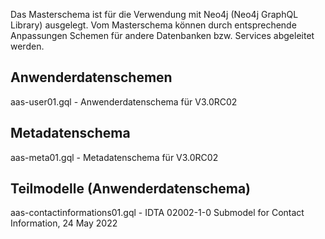 Das Masterschema ist für die Verwendung mit Neo4j (Neo4j GraphQL Library) ausgelegt. Vom Masterschema können durch entsprechende Anpassungen Schemen für andere Datenbanken bzw. Services abgeleitet werden.

## Anwenderdatenschemen

aas-user01.gql - Anwenderdatenschema für V3.0RC02

## Metadatenschema

aas-meta01.gql - Metadatenschema für V3.0RC02

## Teilmodelle (Anwenderdatenschema)

aas-contactinformations01.gql - IDTA 02002-1-0 Submodel for Contact Information, 24 May 2022
